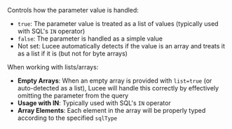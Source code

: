 Controls how the parameter value is handled:
 	
- `true`: The parameter value is treated as a list of values (typically used with SQL's `IN` operator)
- `false`: The parameter is handled as a simple value
- Not set: Lucee automatically detects if the value is an array and treats it as a list if it is (but not for byte arrays)
 	
When working with lists/arrays:
- **Empty Arrays**: When an empty array is provided with `list=true` (or auto-detected as a list), Lucee will handle this correctly by effectively omitting the parameter from the query
- **Usage with IN**: Typically used with SQL's `IN` operator
- **Array Elements**: Each element in the array will be properly typed according to the specified `sqlType`
